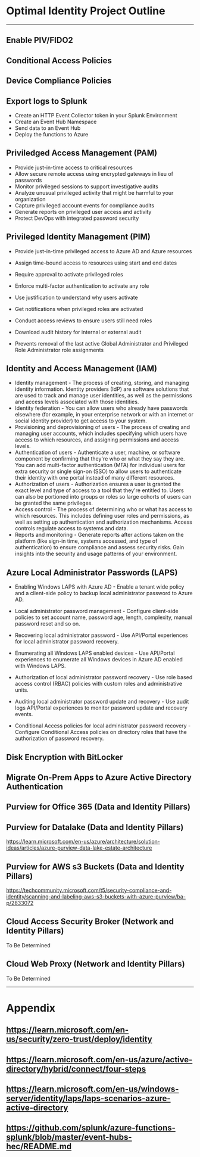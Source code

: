 <!-- <center>
<font size="9"> 
<span style="color:blue">Optimal <span style="color:red">IDENTITY <span style="color:blue"> Project Outline</span>.
</font>
</center> -->
# Optimal Identity Project Outline
***

## Enable PIV/FIDO2

## Conditional Access Policies

## Device Compliance Policies

## Export logs to Splunk
- Create an HTTP Event Collector token in your Splunk Environment
- Create an Event Hub Namespace
- Send data to an Event Hub
- Deploy the functions to Azure

## Priviledged Access Management (PAM)
- Provide just-in-time access to critical resources
- Allow secure remote access using encrypted gateways in lieu of passwords
- Monitor privileged sessions to support investigative audits
- Analyze unusual privileged activity that might be harmful to your organization
- Capture privileged account events for compliance audits
- Generate reports on privileged user access and activity
- Protect DevOps with integrated password security
  
## Privileged Identity Management (PIM)
-  Provide just-in-time privileged access to Azure AD and Azure resources
*  Assign time-bound access to resources using start and end dates
-  Require approval to activate privileged roles
*  Enforce multi-factor authentication to activate any role
-  Use justification to understand why users activate
*  Get notifications when privileged roles are activated
-  Conduct access reviews to ensure users still need roles
*  Download audit history for internal or external audit
-  Prevents removal of the last active Global Administrator and Privileged Role Administrator role assignments

## Identity and Access Management (IAM)
- Identity management - The process of creating, storing, and managing identity information. Identity providers (IdP) are software solutions that are used to track and manage user identities, as well as the permissions and access levels associated with those identities.
- Identity federation - You can allow users who already have passwords elsewhere (for example, in your enterprise network or with an internet or social identity provider) to get access to your system.
- Provisioning and deprovisioning of users - The process of creating and managing user accounts, which includes specifying which users have access to which resources, and assigning permissions and access levels.
- Authentication of users - Authenticate a user, machine, or software component by confirming that they're who or what they say they are. You can add multi-factor authentication (MFA) for individual users for extra security or single sign-on (SSO) to allow users to authenticate their identity with one portal instead of many different resources.
- Authorization of users - Authorization ensures a user is granted the exact level and type of access to a tool that they're entitled to. Users can also be portioned into groups or roles so large cohorts of users can be granted the same privileges.
- Access control - The process of determining who or what has access to which resources. This includes defining user roles and permissions, as well as setting up authentication and authorization mechanisms. Access controls regulate access to systems and data.
- Reports and monitoring - Generate reports after actions taken on the platform (like sign-in time, systems accessed, and type of authentication) to ensure compliance and assess security risks. Gain insights into the security and usage patterns of your environment.

## Azure Local Administrator Passwords (LAPS)
- Enabling Windows LAPS with Azure AD - Enable a tenant wide policy and a client-side policy to backup local administrator password to Azure AD.
*  Local administrator password management - Configure client-side policies to set account name, password age, length, complexity, manual password reset and so on.
-  Recovering local administrator password - Use API/Portal experiences for local administrator password recovery.
*  Enumerating all Windows LAPS enabled devices - Use API/Portal experiences to enumerate all Windows devices in Azure AD enabled with Windows LAPS.
-  Authorization of local administrator password recovery - Use role based access control (RBAC) policies with custom roles and administrative units.
* Auditing local administrator password update and recovery - Use audit logs API/Portal experiences to monitor password update and recovery events.
- Conditional Access policies for local administrator password recovery - Configure Conditional Access policies on directory roles that have the authorization of password recovery.
  
## Disk Encryption with BitLocker

## Migrate On-Prem Apps to Azure Active Directory Authentication

## Purview for Office 365 (Data and Identity Pillars)

## Purview for Datalake (Data and Identity Pillars)
https://learn.microsoft.com/en-us/azure/architecture/solution-ideas/articles/azure-purview-data-lake-estate-architecture

## Purview for AWS s3 Buckets (Data and Identity Pillars)
https://techcommunity.microsoft.com/t5/security-compliance-and-identity/scanning-and-labeling-aws-s3-buckets-with-azure-purview/ba-p/2833072

## Cloud Access Security Broker (Network and Identity Pillars)
To Be Determined

## Cloud Web Proxy (Network and Identity Pillars)
To Be Determined 

***
# Appendix
## https://learn.microsoft.com/en-us/security/zero-trust/deploy/identity
## https://learn.microsoft.com/en-us/azure/active-directory/hybrid/connect/four-steps
## https://learn.microsoft.com/en-us/windows-server/identity/laps/laps-scenarios-azure-active-directory
## https://github.com/splunk/azure-functions-splunk/blob/master/event-hubs-hec/README.md
